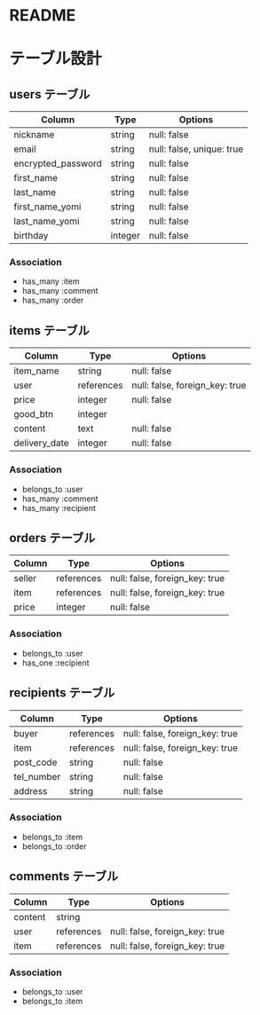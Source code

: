 # README
# テーブル設計

## users テーブル

| Column                 | Type    | Options                   |
| ---------------------- | ------- | ------------------------- |
| nickname               | string  | null: false               |
| email                  | string  | null: false, unique: true |
| encrypted_password     | string  | null: false               |
| first_name             | string  | null: false               |
| last_name              | string  | null: false               |
| first_name_yomi        | string  | null: false               |
| last_name_yomi         | string  | null: false               |
| birthday               | integer | null: false               |

### Association

- has_many :item
- has_many :comment
- has_many :order

## items テーブル

| Column        | Type       | Options                        |
| ------------- | ---------- | ------------------------------ |
| item_name     | string     | null: false                    |
| user          | references | null: false, foreign_key: true |
| price         | integer    | null: false                    |
| good_btn      | integer    |                                |
| content       | text       | null: false                    |
| delivery_date | integer    | null: false                    |

### Association

- belongs_to :user
- has_many :comment
- has_many :recipient

## orders テーブル

| Column       | Type       | Options                        |
| ------------ | ---------- | ------------------------------ |
| seller       | references | null: false, foreign_key: true |
| item         | references | null: false, foreign_key: true |
| price        | integer    | null: false                    |

### Association

- belongs_to :user
- has_one :recipient

## recipients テーブル

| Column       | Type       | Options                        |
| ------------ | ---------- | ------------------------------ |
| buyer        | references | null: false, foreign_key: true |
| item         | references | null: false, foreign_key: true |
| post_code    | string     | null: false                    |
| tel_number   | string     | null: false                    |
| address      | string     | null: false                    |

### Association

- belongs_to :item
- belongs_to :order

## comments テーブル

| Column  | Type       | Options                        |
| ------- | ---------- | ------------------------------ |
| content | string     |                                |
| user    | references | null: false, foreign_key: true |
| item    | references | null: false, foreign_key: true |

### Association

- belongs_to :user
- belongs_to :item
